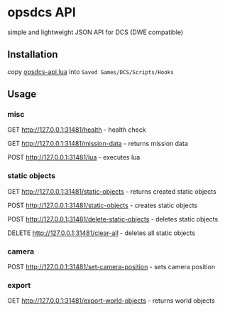 # opsdcs API

simple and lightweight JSON API for DCS (DWE compatible)

## Installation

copy [opsdcs-api.lua](Hooks/opsdcs-api.lua) into `Saved Games/DCS/Scripts/Hooks`

## Usage

### misc

GET http://127.0.0.1:31481/health - health check

GET http://127.0.0.1:31481/mission-data - returns mission data

POST http://127.0.0.1:31481/lua - executes lua

### static objects

GET http://127.0.0.1:31481/static-objects - returns created static objects

POST http://127.0.0.1:31481/static-objects - creates static objects

POST http://127.0.0.1:31481/delete-static-objects - deletes static objects

DELETE http://127.0.0.1:31481/clear-all - deletes all static objects

### camera

POST http://127.0.0.1:31481/set-camera-position - sets camera position

### export

GET http://127.0.0.1:31481/export-world-objects - returns world objects
